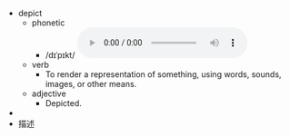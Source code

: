 - depict
	- phonetic
		- /dɪˈpɪkt/
		  <audio controls><source src="https://api.dictionaryapi.dev/media/pronunciations/en/depict-us.mp3"></audio>
	- verb
		- To render a representation of something, using words, sounds, images, or other means.
	- adjective
		- Depicted.
-
- 描述